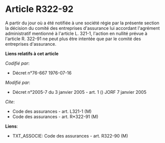 # Article R322-92

A partir du jour où a été notifiée à une société régie par la présente section la décision du comité des entreprises
d'assurance lui accordant l'agrément administratif mentionné à l'article L. 321-1, l'action en nullité prévue à l'article R.
322-91 ne peut plus être intentée que par le comité des entreprises d'assurance.

**Liens relatifs à cet article**

_Codifié par_:

  - Décret n°76-667 1976-07-16

_Modifié par_:

  - Décret n°2005-7 du 3 janvier 2005 - art. 1 () JORF 7 janvier 2005

_Cite_:

  - Code des assurances - art. L321-1 (M)
  - Code des assurances - art. R*322-91 (M)

**Liens**:

  - TXT_ASSOCIE: Code des assurances - art. R322-90 (M)
